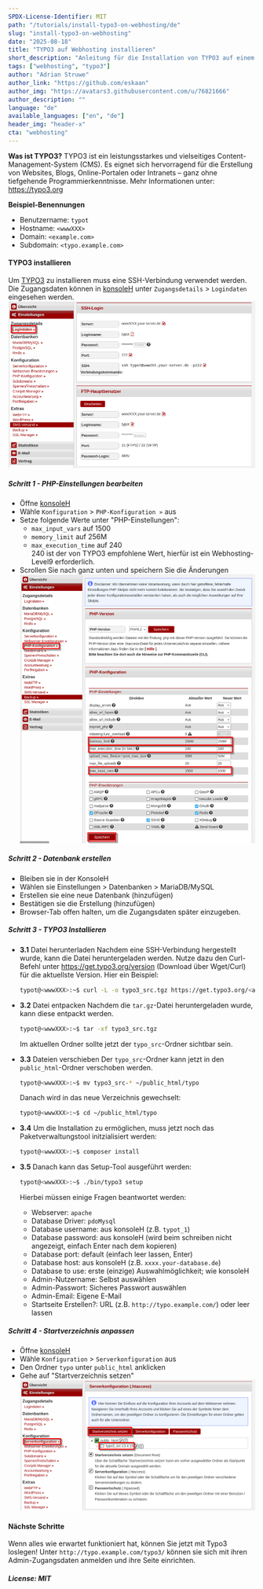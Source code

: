 ```yaml
---
SPDX-License-Identifier: MIT
path: "/tutorials/install-typo3-on-webhosting/de"
slug: "install-typo3-on-webhosting"
date: "2025-08-18"
title: "TYPO3 auf Webhosting installieren"
short_description: "Anleitung für die Installation von TYPO3 auf einem Hetzner Webhosting oder Managed-Server."
tags: ["webhosting", "typo3"]
author: "Adrian Struwe"
author_link: "https://github.com/eskaan"
author_img: "https://avatars3.githubusercontent.com/u/76821666"
author_description: ""
language: "de"
available_languages: ["en", "de"]
header_img: "header-x"
cta: "webhosting"
---
```


**Was ist TYPO3?**
TYPO3 ist ein leistungsstarkes und vielseitiges Content-Management-System (CMS). Es eignet sich hervorragend für die Erstellung von Websites, Blogs, Online-Portalen oder Intranets – ganz ohne tiefgehende Programmierkenntnisse.
Mehr Informationen unter: https://typo3.org

**Beispiel-Benennungen**

* Benutzername: `typot`
* Hostname: `<wwwXXX>`
* Domain: `<example.com>`
* Subdomain: `<typo.example.com>`
    

#### TYPO3 installieren

Um [TYPO3](https://typo3.org/) zu installieren muss eine SSH-Verbindung verwendet werden. Die Zugangsdaten können in [konsoleH](https://konsoleh.hetzner.com/) unter `Zugangsdetails` > `Logindaten` eingesehen werden.
![](./images/01_konsoleH_login-data.de.png)

##### Schritt 1 - PHP-Einstellungen bearbeiten

* Öffne [konsoleH](https://konsoleh.hetzner.com/)
* Wähle `Konfiguration` > `PHP-Konfiguration »` aus
* Setze folgende Werte unter "PHP-Einstellungen":
  * `max_input_vars` auf 1500
  * `memory_limit` auf 256M
  * `max_execution_time` auf 240<br>
    240 ist der von TYPO3 empfohlene Wert, hierfür ist ein Webhosting-Level9 erforderlich.
* Scrollen Sie nach ganz unten und speichern Sie die Änderungen
  ![](./images/03_konsoleH_php-settings.de.png)

##### Schritt 2 - Datenbank erstellen

* Bleiben sie in der KonsoleH
* Wählen sie Einstellungen > Datenbanken > MariaDB/MySQL
* Erstellen sie eine neue Datenbank (hinzufügen)
* Bestätigen sie die Erstellung (hinzufügen)
* Browser-Tab offen halten, um die Zugangsdaten später einzugeben.

##### Schritt 3 - TYPO3 Installieren

* **3.1** Datei herunterladen
  Nachdem eine SSH-Verbindung hergestellt wurde, kann die Datei heruntergeladen werden. Nutze dazu den Curl-Befehl unter https://get.typo3.org/version (Download über Wget/Curl) für die aktuellste Version. Hier ein Beispiel:
  ```bash
  typot@<wwwXXX>:~$ curl -L -o typo3_src.tgz https://get.typo3.org/<aktuelle version>
  ```
  
* **3.2** Datei entpacken
  Nachdem die `tar.gz`-Datei heruntergeladen wurde, kann diese entpackt werden.
  ```bash
  typot@<wwwXXX>:~$ tar -xf typo3_src.tgz
  ```
  Im aktuellen Ordner sollte jetzt der `typo_src`-Ordner sichtbar sein.

* **3.3** Dateien verschieben
  Der `typo_src`-Ordner kann jetzt in den `public_html`-Ordner verschoben werden.
  ```bash
  typot@<wwwXXX>:~$ mv typo3_src-* ~/public_html/typo
  ```
  Danach wird in das neue Verzeichnis gewechselt:
  ```bash
  typot@<wwwXXX>:~$ cd ~/public_html/typo
  ```
    
* **3.4** Um die Installation zu ermöglichen, muss jetzt noch das Paketverwaltungstool initzialisiert werden:
  ```bash
  typot@<wwwXXX>:~$ composer install
  ```
    
* **3.5** Danach kann das Setup-Tool ausgeführt werden:
  ```bash
  typot@<wwwXXX>:~$ ./bin/typo3 setup
  ```
  Hierbei müssen einige Fragen beantwortet werden:
  * Webserver: `apache`
  * Database Driver: `pdoMysql`
  * Database username: aus konsoleH (z.B. `typot_1`)
  * Database password: aus konsoleH (wird beim schreiben nicht angezeigt, einfach Enter nach dem kopieren)
  * Database port: default (einfach leer lassen, Enter)
  * Database host: aus konsoleH (z.B. `xxxx.your-database.de`)
  * Database to use: erste (einzige) Auswahlmöglichkeit; wie konsoleH
  * Admin-Nutzername: Selbst auswählen
  * Admin-Passwort: Sicheres Passwort auswählen
  * Admin-Email: Eigene E-Mail
  * Startseite Erstellen?: URL (z.B. `http://typo.example.com/`) oder leer lassen

##### Schritt 4 - Startverzeichnis anpassen

* Öffne [konsoleH](https://konsoleh.hetzner.com/)
* Wähle `Konfiguration` > `Serverkonfiguration` aus
* Den Ordner `typo` unter `public_html` anklicken
* Gehe auf "Startverzeichnis setzen"
  ![](./images/02_konsoleH_set-webroot.de.png)

#### Nächste Schritte

Wenn alles wie erwartet funktioniert hat, können Sie jetzt mit Typo3 loslegen! Unter `http://typo.example.com/typo3/` können sie sich mit ihren Admin-Zugangsdaten anmelden und ihre Seite einrichten.

##### License: MIT

<!--

Contributor's Certificate of Origin

By making a contribution to this project, I certify that:

(a) The contribution was created in whole or in part by me and I have
    the right to submit it under the license indicated in the file; or

(b) The contribution is based upon previous work that, to the best of my
    knowledge, is covered under an appropriate license and I have the
    right under that license to submit that work with modifications,
    whether created in whole or in part by me, under the same license
    (unless I am permitted to submit under a different license), as
    indicated in the file; or

(c) The contribution was provided directly to me by some other person
    who certified (a), (b) or (c) and I have not modified it.

(d) I understand and agree that this project and the contribution are
    public and that a record of the contribution (including all personal
    information I submit with it, including my sign-off) is maintained
    indefinitely and may be redistributed consistent with this project
    or the license(s) involved.

Signed-off-by: Adrian Struwe <github@eskaan.de>

-->
